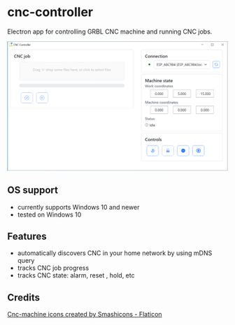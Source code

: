 # cnc-controller

Electron app for controlling GRBL CNC machine and running CNC jobs.

<img src="docs/screenshot.png" alt="the app window">

## OS support

* currently supports Windows 10 and newer
* tested on Windows 10

## Features

* automatically discovers CNC in your home network by using mDNS query
* tracks CNC job progress
* tracks CNC state: alarm, reset , hold, etc

## Credits

<a href="https://www.flaticon.com/free-icons/cnc-machine" title="cnc-machine icons">Cnc-machine icons created by Smashicons - Flaticon</a>
